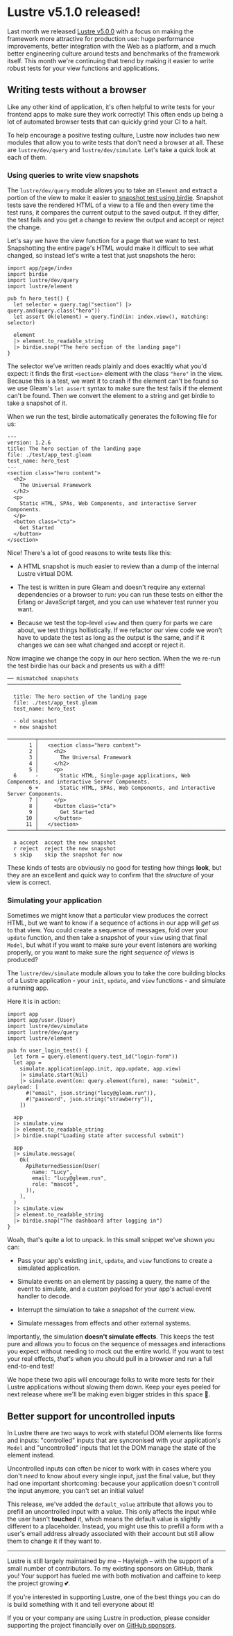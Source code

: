 # Lustre v5.1.0 released!

Last month we released [Lustre v5.0.0](./2025-04-19.html) with a focus on making
the framework more attractive for production use: huge performance improvements,
better integration with the Web as a platform, and a much better engineering
culture around tests and benchmarks of the framework itself. This month we're
continuing that trend by making it easier to write robust tests for your view
functions and applications.

## Writing tests without a browser

Like any other kind of application, it's often helpful to write tests for your
frontend apps to make sure they work correctly! This often ends up being a lot of
automated browser tests that can quickly grind your CI to a halt.

To help encourage a positive testing culture, Lustre now includes two new modules
that allow you to write tests that don't need a browser at all. These are
`lustre/dev/query` and `lustre/dev/simulate`. Let's take a quick look at each of
them.

### Using queries to write view snapshots

The `lustre/dev/query` module allows you to take an `Element` and extract a
portion of the view to make it easier to [snapshot test using birdie](https://hexdocs.pm/birdie/index.html).
Snapshot tests save the rendered HTML of a view to a file and then every time the
test runs, it compares the current output to the saved output. If they differ,
the test fails and you get a change to review the output and accept or reject the
change.

Let's say we have the view function for a page that we want to test. Snapshotting
the entire page's HTML would make it difficult to see what changed, so instead
let's write a test that just snapshots the hero:

```gleam
import app/page/index
import birdie
import lustre/dev/query
import lustre/element

pub fn hero_test() {
  let selector = query.tag("section") |> query.and(query.class("hero"))
  let assert Ok(element) = query.find(in: index.view(), matching: selector)

  element
  |> element.to_readable_string
  |> birdie.snap("The hero section of the landing page")
}
```

The selector we've written reads plainly and does exacltly what you'd expect: it
finds the first `<section>` element with the class `"hero"` in the view. Because
this is a test, we want it to crash if the element can't be found so we use Gleam's
`let assert` syntax to make sure the test fails if the element can't be found.
Then we convert the element to a string and get birdie to take a snapshot of it.

When we run the test, birdie automatically generates the following file for us:

```
---
version: 1.2.6
title: The hero section of the landing page
file: ./test/app_test.gleam
test_name: hero_test
---
<section class="hero content">
  <h2>
    The Universal Framework
  </h2>
  <p>
    Static HTML, SPAs, Web Components, and interactive Server Components.
  </p>
  <button class="cta">
    Get Started
  </button>
</section>
```

Nice! There's a lot of good reasons to write tests like this:

- A HTML snapshot is much easier to review than a dump of the internal Lustre
  virtual DOM.

- The test is written in pure Gleam and doesn't require any external dependencies
  or a browser to run: you can run these tests on either the Erlang or JavaScript
  target, and you can use whatever test runner you want.

- Because we test the top-level `view` and then query for parts we care about, we
  test things hollistically. If we refactor our view code we won't have to update
  the test as long as the output is the same, and if it changes we can see what
  changed and accept or reject it.

Now imagine we change the copy in our hero section. When the we re-run the test
birdie has our back and presents us with a diff!

```
── mismatched snapshots ────────────────────────────────────────────────────────

  title: The hero section of the landing page
  file: ./test/app_test.gleam
  test_name: hero_test

  - old snapshot
  + new snapshot

─────────┬──────────────────────────────────────────────────────────────────────
       1 │   <section class="hero content">
       2 │     <h2>
       3 │       The Universal Framework
       4 │     </h2>
       5 │     <p>
  6      -       Static HTML, Single-page applications, Web Components, and interactive Server Components.
       6 +       Static HTML, SPAs, Web Components, and interactive Server Components.
       7 │     </p>
       8 │     <button class="cta">
       9 │       Get Started
      10 │     </button>
      11 │   </section>
─────────┴──────────────────────────────────────────────────────────────────────

  a accept  accept the new snapshot
  r reject  reject the new snapshot
  s skip    skip the snapshot for now
```

These kinds of tests are obviously no good for testing how things **look**, but
they are an excellent and quick way to confirm that the _structure_ of your view
is correct.

### Simulating your application

Sometimes we might know that a particular view produces the correct HTML, but we
want to know if a sequence of actions in our app will _get us_ to that view. You
could create a sequence of messages, fold over your `update` function, and then
take a snapshot of your `view` using that final `Model`, but what if you want to
make sure your event listeners are working properly, or you want to make sure the
right _sequence of views_ is produced?

The `lustre/dev/simulate` module allows you to take the core building blocks of a
Lustre application - your `init`, `update`, and `view` functions - and simulate a
running app.

Here it is in action:

```gleam
import app
import app/user.{User}
import lustre/dev/simulate
import lustre/dev/query
import lustre/element

pub fn user_login_test() {
  let form = query.element(query.test_id("login-form"))
  let app =
    simulate.application(app.init, app.update, app.view)
    |> simulate.start(Nil)
    |> simulate.event(on: query.element(form), name: "submit", payload: [
      #("email", json.string("lucy@gleam.run")),
      #("password", json.string("strawberry")),
    ])

  app
  |> simulate.view
  |> element.to_readable_string
  |> birdie.snap("Loading state after successful submit")

  app
  |> simulate.message(
    Ok(
      ApiReturnedSession(User(
        name: "Lucy",
        email: "lucy@gleam.run",
        role: "mascot",
      )),
    ),
  )
  |> simulate.view
  |> element.to_readable_string
  |> birdie.snap("The dashboard after logging in")
}
```

Woah, that's quite a lot to unpack. In this small snippet we've shown you can:

- Pass your app's existing `init`, `update`, and `view` functions to create a
  simulated application.

- Simulate events on an element by passing a query, the name of the event to
  simulate, and a custom payload for your app's actual event handler to decode.

- Interrupt the simulation to take a snapshot of the current view.

- Simulate messages from effects and other external systems.

Importantly, the simulation **doesn't simulate effects**. This keeps the test
pure and allows you to focus on the sequence of messages and interactions you
expect without needing to mock out the entire world. If you want to test your real
effects, _that's_ when you should pull in a browser and run a full end-to-end
test!

We hope these two apis will encourage folks to write more tests for their Lustre
applications without slowing them down. Keep your eyes peeled for next release
where we'll be making even bigger strides in this space 👀.

## Better support for uncontrolled inputs

In Lustre there are two ways to work with stateful DOM elements like forms and
inputs: "controlled" inputs that are syncronised with your application's `Model`
and "uncontrolled" inputs that let the DOM manage the state of the element instead.

Uncontrolled inputs can often be nicer to work with in cases where you don't *need*
to know about every single input, just the final value, but they had one important
shortcoming: because your application doesn't controll the input anymore, you can't
set an initial value!

This release, we've added the `default_value` attribute that allows you to prefill
an uncontrolled input with a value. This only affects the input while the user
hasn't **touched** it, which means the default value is slightly different to a
placeholder. Instead, you might use this to prefill a form with a user's email
address already associated with their account but still allow them to change it
if they want to.

---

Lustre is still largely maintained by me – Hayleigh – with the support of a small
number of contributors. To my existing sponsors on GitHub, thank you! Your support
has fueled me with both motivation and caffeine to keep the project growing 💕.

If you're interested in supporting Lustre, one of the best things you can do is
build something with it and tell everyone about it!

If you or your company are using Lustre in production, please consider supporting
the project financially over on [GitHub sponsors](https://github.com/sponsors/hayleigh-dot-dev).

